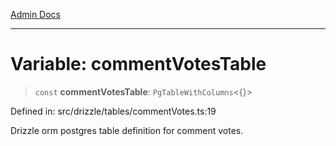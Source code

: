 [Admin Docs](/)

***

# Variable: commentVotesTable

> `const` **commentVotesTable**: `PgTableWithColumns`\<\{\}\>

Defined in: src/drizzle/tables/commentVotes.ts:19

Drizzle orm postgres table definition for comment votes.
